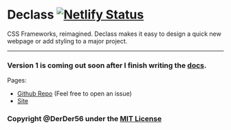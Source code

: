 # Declass [![Netlify Status](https://api.netlify.com/api/v1/badges/4ad2ecf0-c751-478e-a7ba-ad18c83fc1a3/deploy-status)](https://app.netlify.com/sites/declass/deploys)

CSS Frameworks, reimagined. Declass makes it easy to design a quick new webpage or add styling to a major project.

<hr>

### Version 1 is coming out soon after I finish writing the [docs](https://declass.netlify.app/docs).

Pages:

- [Github Repo](https://github.com/DerDer56/Declass) (Feel free to open an issue)
- [Site](https://declass.netlify.app)

### Copyright @DerDer56 under the [MIT License](https://opensource.org/licenses/MIT)
